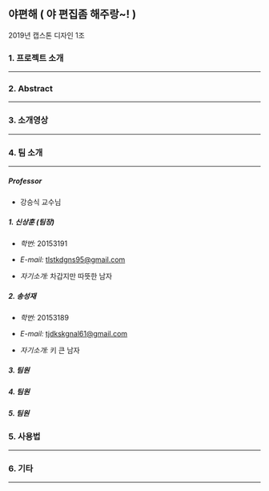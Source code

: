 ## 야편해 ( 야 편집좀 해주랑~! )

2019년 캡스톤 디자인 1조



### 1. 프로젝트 소개

------




### 2. Abstract

------




### 3. 소개영상

------







### 4. 팀 소개

------

##### Professor

- 강승식 교수님

##### 1. **신상훈** (팀장)

- *학번:*      20153191

- *E-mail:*   tlstkdgns95@gmail.com

- *자기소개:*      차갑지만 따뜻한 남자


##### 2. **송성재**

- *학번:*     20153189

- *E-mail:*   tjdkskgnal61@gmail.com

- *자기소개:*      키 큰 남자

##### 3. 팀원


##### 4. 팀원


##### 5. 팀원



### 5. 사용법

------




### 6. 기타

------

